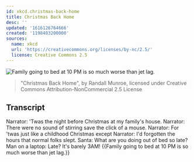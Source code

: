 ```yaml
---
id: xkcd.christmas-back-home
title: Christmas Back Home
desc: ''
updated: '1616126764666'
created: '1198483200000'
sources:
  name: xkcd
  url: 'https://creativecommons.org/licenses/by-nc/2.5/'
  license: Creative Commons 2.5
---
```

![Family going to bed at 10 PM is so much worse than jet lag.](https://imgs.xkcd.com/comics/christmas_back_home.png)
> "Christmas Back Home", by Randall Munroe, licensed under Creative Commons Attribution-NonCommercial 2.5 License

## Transcript
Narrator: 'Twas the night before Christmas at my family's house.
Narrator: There were no sound of stirring save the click of a mouse.
Narrator: For 'twas just like a childhood Christmas except
Narrator: I'd forgotten the hours that normal folks slept.
Santa: What are you doing out of bed so late?
Man on a laptop: Late? It's barely 3AM!
{{Family going to bed at 10 PM is so much worse than jet lag.}}

